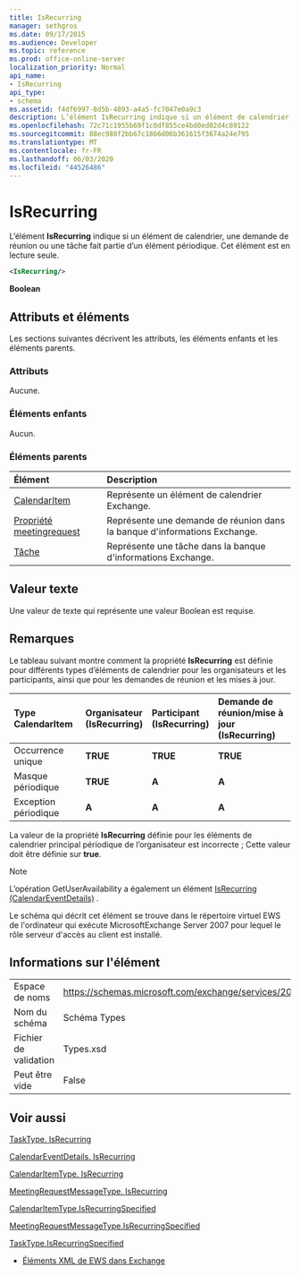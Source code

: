 ```yaml
---
title: IsRecurring
manager: sethgros
ms.date: 09/17/2015
ms.audience: Developer
ms.topic: reference
ms.prod: office-online-server
localization_priority: Normal
api_name:
- IsRecurring
api_type:
- schema
ms.assetid: f4df6997-8d5b-4893-a4a5-fc7047e0a9c3
description: L’élément IsRecurring indique si un élément de calendrier, une demande de réunion ou une tâche fait partie d’un élément périodique. Cet élément est en lecture seule.
ms.openlocfilehash: 72c71c1955b69f1c0df855ce4bd0ed02d4c89122
ms.sourcegitcommit: 88ec988f2bb67c1866d06b361615f3674a24e795
ms.translationtype: MT
ms.contentlocale: fr-FR
ms.lasthandoff: 06/03/2020
ms.locfileid: "44526486"
---
```

# <a name="isrecurring"></a>IsRecurring

L’élément **IsRecurring** indique si un élément de calendrier, une demande de réunion ou une tâche fait partie d’un élément périodique. Cet élément est en lecture seule. 
  
```xml
<IsRecurring/>
```

 **Boolean**
## <a name="attributes-and-elements"></a>Attributs et éléments

Les sections suivantes décrivent les attributs, les éléments enfants et les éléments parents.
  
### <a name="attributes"></a>Attributs

Aucune.
  
### <a name="child-elements"></a>Éléments enfants

Aucun.
  
### <a name="parent-elements"></a>Éléments parents

|**Élément**|**Description**|
|:-----|:-----|
|[CalendarItem](calendaritem.md) <br/> |Représente un élément de calendrier Exchange.  <br/> |
|[Propriété meetingrequest](meetingrequest.md) <br/> |Représente une demande de réunion dans la banque d'informations Exchange.  <br/> |
|[Tâche](task.md) <br/> |Représente une tâche dans la banque d'informations Exchange.  <br/> |
   
## <a name="text-value"></a>Valeur texte

Une valeur de texte qui représente une valeur Boolean est requise.
  
## <a name="remarks"></a>Remarques

Le tableau suivant montre comment la propriété **IsRecurring** est définie pour différents types d’éléments de calendrier pour les organisateurs et les participants, ainsi que pour les demandes de réunion et les mises à jour. 
  
|**Type CalendarItem**|**Organisateur <br/> (IsRecurring)**|**Participant <br/> (IsRecurring)**|**Demande de réunion/mise à jour <br/> (IsRecurring)**|
|:-----|:-----|:-----|:-----|
|Occurrence unique  <br/> |**TRUE** <br/> |**TRUE** <br/> |**TRUE** <br/> |
|Masque périodique  <br/> |**TRUE** <br/> |**A** <br/> |**A** <br/> |
|Exception périodique  <br/> |**A** <br/> |**A** <br/> |**A** <br/> |
   
La valeur de la propriété **IsRecurring** définie pour les éléments de calendrier principal périodique de l’organisateur est incorrecte ; Cette valeur doit être définie sur **true**. 
  
> [!NOTE]
> L’opération GetUserAvailability a également un élément [IsRecurring (CalendarEventDetails)](isrecurring-calendareventdetails.md) . 
  
Le schéma qui décrit cet élément se trouve dans le répertoire virtuel EWS de l'ordinateur qui exécute MicrosoftExchange Server 2007 pour lequel le rôle serveur d'accès au client est installé.
  
## <a name="element-information"></a>Informations sur l'élément

|||
|:-----|:-----|
|Espace de noms  <br/> |https://schemas.microsoft.com/exchange/services/2006/types  <br/> |
|Nom du schéma  <br/> |Schéma Types  <br/> |
|Fichier de validation  <br/> |Types.xsd  <br/> |
|Peut être vide  <br/> |False  <br/> |
   
## <a name="see-also"></a>Voir aussi



[TaskType. IsRecurring](https://msdn.microsoft.com/library/ExchangeWebServices.TaskType.IsRecurring.aspx)
  
[CalendarEventDetails. IsRecurring](https://msdn.microsoft.com/library/ExchangeWebServices.CalendarEventDetails.IsRecurring.aspx)
  
[CalendarItemType. IsRecurring](https://msdn.microsoft.com/library/ExchangeWebServices.CalendarItemType.IsRecurring.aspx)
  
[MeetingRequestMessageType. IsRecurring](https://msdn.microsoft.com/library/ExchangeWebServices.MeetingRequestMessageType.IsRecurring.aspx)
  
[CalendarItemType.IsRecurringSpecified](https://msdn.microsoft.com/library/ExchangeWebServices.CalendarItemType.IsRecurringSpecified.aspx)
  
[MeetingRequestMessageType.IsRecurringSpecified](https://msdn.microsoft.com/library/ExchangeWebServices.MeetingRequestMessageType.IsRecurringSpecified.aspx)
  
[TaskType.IsRecurringSpecified](https://msdn.microsoft.com/library/ExchangeWebServices.TaskType.IsRecurringSpecified.aspx)


- [Éléments XML de EWS dans Exchange](ews-xml-elements-in-exchange.md)

